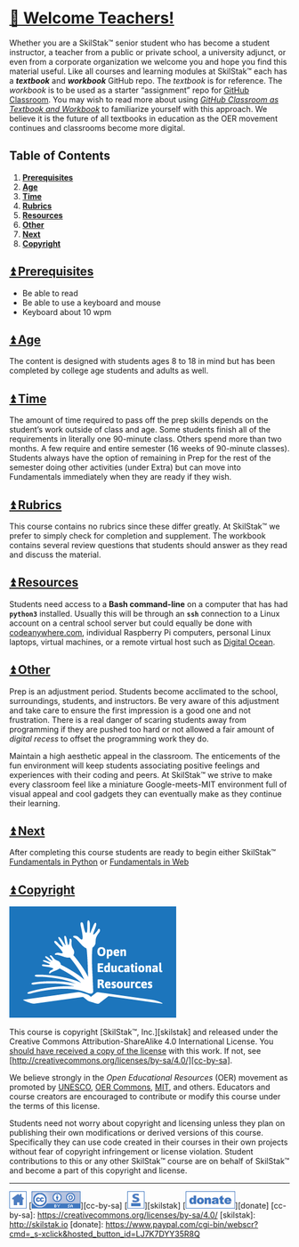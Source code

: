 # [🍎 Welcome Teachers!](/README.md)

Whether you are a SkilStak™ senior student who has become a student
instructor, a teacher from a public or private school, a university
adjunct, or even from a corporate organization we welcome you and
hope you find this material useful. Like all courses and
learning modules at SkilStak™ each has a ***textbook*** and ***workbook***
GitHub repo. The *textbook* is for reference. The *workbook* is to be
used as a starter “assignment” repo for [GitHub Classroom][classroom].
You may wish to read more about using [*GitHub Classroom as Textbook
and Workbook*][text-work] to familiarize yourself with this approach.
We believe it is the future of all textbooks in education as the
OER movement continues and classrooms become more digital.

[classroom]: http://classroom.github.com
[text-work]: https://blog.skilstak.io/github-as-text-book-and-work-book-828ffada9542#.etr9ts7me

## Table of Contents

1. [**Prerequisites**](#user-content--prerequisites)
2. [**Age**](#user-content--age)
3. [**Time**](#user-content--time)
4. [**Rubrics**](#user-content--rubrics)
5. [**Resources**](#user-content--resources)
6. [**Other**](#user-content--other)
7. [**Next**](#user-content--next)
8. [**Copyright**](#user-content--copyright)

## [⏫ Prerequisites](#)

* Be able to read
* Be able to use a keyboard and mouse
* Keyboard about 10 wpm

## [⏫ Age](#)

The content is designed with students ages 8 to 18 in mind but has
been completed by college age students and adults as well.

## [⏫ Time](#)

The amount of time required to pass off the prep skills depends on
the student’s work outside of class and age. Some students finish
all of the requirements in literally one 90-minute class. Others
spend more than two months. A few require and entire semester (16
weeks of 90-minute classes). Students always have the option of
remaining in Prep for the rest of the semester doing other activities
(under Extra) but can move into Fundamentals immediately when they
are ready if they wish.

## [⏫ Rubrics](#)

This course contains no rubrics since these differ greatly.
At SkilStak™ we prefer to simply check for completion and supplement. The
workbook contains several review questions that students should answer
as they read and discuss the material.

## [⏫ Resources](#)

Students need access to a **Bash command-line** on a computer that has
had **`python3`** installed. Usually this will be through an **`ssh`**
connection to a Linux account on a central school server but could
equally be done with [codeanywhere.com](http://codeanywhere.com),
individual Raspberry Pi computers, personal Linux laptops, virtual
machines, or a remote virtual host such as [Digital
Ocean](http://digitalocean.com).

## [⏫ Other](#)

Prep is an adjustment period. Students become acclimated to the
school, surroundings, students, and instructors. Be very aware of this
adjustment and take care to ensure the first impression is a good one
and not frustration. There is a real danger of scaring students away
from programming if they are pushed too hard or not allowed a fair
amount of *digital recess* to offset the programming work they do.

Maintain a high aesthetic appeal in the classroom. The enticements of
the fun environment will keep students associating positive feelings
and experiences with their coding and peers. At SkilStak™ we strive to
make every classroom feel like a miniature Google-meets-MIT
environment full of visual appeal and cool gadgets they can eventually
make as they continue their learning.

## [⏫ Next](#)

After completing this course students are ready to begin either
SkilStak™ [Fundamentals in Python](http://pyfun.skilstak.io) or
[Fundamentals in Web](http://webfun.skilstak.io)

## [⏫ Copyright](#)

![oer](/assets/oer.png)

This course is copyright [SkilStak™, Inc.][skilstak] and released
under the Creative Commons Attribution-ShareAlike 4.0 International
License. You [should have received a copy of the license](/LICENSE.md)
with this work. If not, see
[http://creativecommons.org/licenses/by-sa/4.0/][cc-by-sa].

We believe strongly in the *Open Educational Resources* (OER)
movement as promoted by [UNESCO](http://www.unesco.org), [OER
Commons](https://www.oercommons.org/), [MIT](http://ocw.mit.edu),
and others. Educators and course creators are encouraged to contribute
or modify this course under the terms of this license.

Students need not worry about copyright and licensing unless they
plan on publishing their own modifications or derived versions of
this course. Specifically they can use code created in their courses
in their own projects without fear of copyright infringement or
license violation. Student contributions to this or any other
SkilStak™ course are on behalf of SkilStak™ and become a part of
this copyright and license.

 
---
[![home](/assets/home-blue.png)](/README.md)
[![cc-by-sa](/assets/cc-by-sa-blue.png)][cc-by-sa]
[![skilstak](/assets/skilstak-logo-blue.png)][skilstak]
[![donate](/assets/donate-blue.png)][donate]
[cc-by-sa]: https://creativecommons.org/licenses/by-sa/4.0/
[skilstak]: http://skilstak.io
[donate]: https://www.paypal.com/cgi-bin/webscr?cmd=_s-xclick&hosted_button_id=LJ7K7DYY35R8Q


